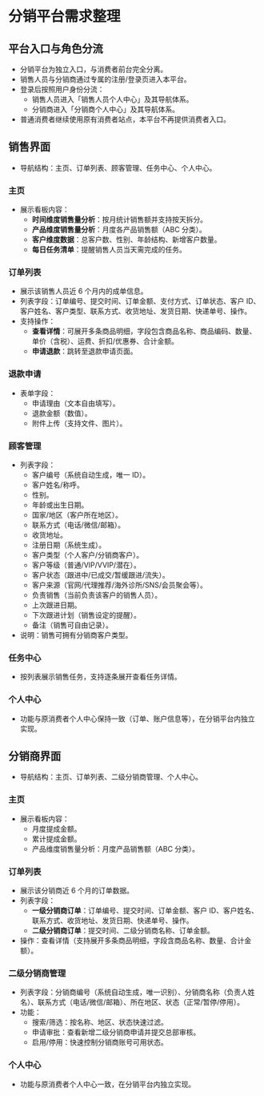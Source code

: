 # 分销平台需求整理

## 平台入口与角色分流
- 分销平台为独立入口，与消费者前台完全分离。
- 销售人员与分销商通过专属的注册/登录页进入本平台。
- 登录后按照用户身份分流：
  - 销售人员进入「销售人员个人中心」及其导航体系。
  - 分销商进入「分销商个人中心」及其导航体系。
- 普通消费者继续使用原有消费者站点，本平台不再提供消费者入口。

## 销售界面
- 导航结构：主页、订单列表、顾客管理、任务中心、个人中心。

### 主页
- 展示看板内容：
  - **时间维度销售量分析**：按月统计销售额并支持按天拆分。
  - **产品维度销售量分析**：月度各产品销售额（ABC 分类）。
  - **客户维度数据**：总客户数、性别、年龄结构、新增客户数量。
  - **每日任务清单**：提醒销售人员当天需完成的任务。

### 订单列表
- 展示该销售人员近 6 个月内的成单信息。
- 列表字段：订单编号、提交时间、订单金额、支付方式、订单状态、客户 ID、客户姓名、客户类型、联系方式、收货地址、发货日期、快递单号、操作。
- 支持操作：
  - **查看详情**：可展开多条商品明细，字段包含商品名称、商品编码、数量、单价（含税）、运费、折扣/优惠券、合计金额。
  - **申请退款**：跳转至退款申请页面。

### 退款申请
- 表单字段：
  - 申请理由（文本自由填写）。
  - 退款金额（数值）。
  - 附件上传（支持文件、图片）。

### 顾客管理
- 列表字段：
  - 客户编号（系统自动生成，唯一 ID）。
  - 客户姓名/称呼。
  - 性别。
  - 年龄或出生日期。
  - 国家/地区（客户所在地区）。
  - 联系方式（电话/微信/邮箱）。
  - 收货地址。
  - 注册日期（系统生成）。
  - 客户类型（个人客户/分销商客户）。
  - 客户等级（普通/VIP/VVIP/潜在）。
  - 客户状态（跟进中/已成交/暂缓跟进/流失）。
  - 客户来源（官网/代理推荐/海外诊所/SNS/会员聚会等）。
  - 负责销售（当前负责该客户的销售人员）。
  - 上次跟进日期。
  - 下次跟进计划（销售设定的提醒）。
  - 备注（销售可自由记录）。
- 说明：销售可拥有分销商客户类型。

### 任务中心
- 按列表展示销售任务，支持逐条展开查看任务详情。

### 个人中心
- 功能与原消费者个人中心保持一致（订单、账户信息等），在分销平台内独立实现。

## 分销商界面
- 导航结构：主页、订单列表、二级分销商管理、个人中心。

### 主页
- 展示看板内容：
  - 月度提成金额。
  - 累计提成金额。
  - 产品维度销售量分析：月度产品销售额（ABC 分类）。

### 订单列表
- 展示该分销商近 6 个月的订单数据。
- 列表字段：
  - **一级分销商订单**：订单编号、提交时间、订单金额、客户 ID、客户姓名、联系方式、收货地址、发货日期、快递单号、操作。
  - **二级分销商订单**：提交时间、二级分销商名称、订单金额。
- 操作：查看详情（支持展开多条商品明细，字段含商品名称、数量、合计金额）。

### 二级分销商管理
- 列表字段：分销商编号（系统自动生成，唯一识别）、分销商名称（负责人姓名）、联系方式（电话/微信/邮箱）、所在地区、状态（正常/暂停/停用）。
- 功能：
  - 搜索/筛选：按名称、地区、状态快速过滤。
  - 申请审批：查看新增二级分销商申请并提交总部审核。
  - 启用/停用：快速控制分销商账号可用状态。

### 个人中心
- 功能与原消费者个人中心一致，在分销平台内独立实现。
